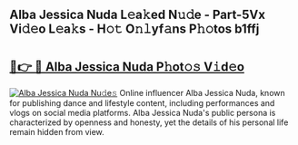 ## Alba Jessica Nuda L𝚎a𝚔ed N𝚞𝚍e - Part-5Vx Vi𝚍𝚎o L𝚎a𝚔s - H𝚘𝚝 O𝚗𝚕yf𝚊ns P𝚑𝚘tos b1ffj

# <h2><a href="http://kfd9qa.oniu.top/?m=Alba+Jessica+Nuda">🔗👉 🔴 Alba Jessica Nuda P𝚑ot𝚘𝚜 V𝚒d𝚎o</a></h2>

[![Alba Jessica Nuda Nu𝚍e𝚜](https://i.imgur.com/0qMVB7G.gif)](http://kfd9qa.oniu.top/?m=Alba+Jessica+Nuda)
Online influencer Alba Jessica Nuda, known for publishing dance and lifestyle content, including performances and vlogs on social media platforms. Alba Jessica Nuda's public persona is characterized by openness and honesty, yet the details of his personal life remain hidden from view.  
